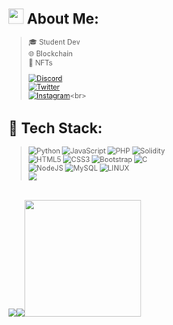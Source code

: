 # <img src="https://github.com/mayankchaudhary26/Cool-Readme-ideas/raw/master/data/octocat/homercat.png" width="30px" height="auto"> About Me:
>🎓 Student Dev<br>
🌐 Blockchain<br>
🧨 NFTs<br>
>
>[![Discord](https://img.shields.io/badge/Discord-7289DA?style=for-the-badge&logo=discord&logoColor=white)](https://discordapp.com/users/689079012156243968 "Pelavo#0001")<br>
[![Twitter](https://img.shields.io/badge/Twitter-1DA1F2?style=for-the-badge&logo=twitter&logoColor=white)](https://twitter.com/pelavo7 "@pelavo7")<br>
[![Instagram](https://img.shields.io/badge/Instagram-E4405F?style=for-the-badge&logo=instagram&logoColor=white)](https://instagram.com/pelav07"pelav07")<br>

# 👑 Tech Stack:
>![Python](https://img.shields.io/badge/python-3670A0?style=for-the-badge&logo=python&logoColor=ffdd54) 
![JavaScript](https://img.shields.io/badge/javascript-%23323330.svg?style=for-the-badge&logo=javascript&logoColor=%23F7DF1E)
![PHP](https://img.shields.io/badge/php-%23777BB4.svg?style=for-the-badge&logo=php&logoColor=white) 
![Solidity](https://img.shields.io/badge/Solidity-%23363636.svg?style=for-the-badge&logo=solidity&logoColor=white)<br>
![HTML5](https://img.shields.io/badge/html5-%23E34F26.svg?style=for-the-badge&logo=html5&logoColor=white)
![CSS3](https://img.shields.io/badge/css3-%231572B6.svg?style=for-the-badge&logo=css3&logoColor=white)
![Bootstrap](https://img.shields.io/badge/bootstrap-%23563D7C.svg?style=for-the-badge&logo=bootstrap&logoColor=white)
![C](https://img.shields.io/badge/c-%2300599C.svg?style=for-the-badge&logo=c&logoColor=white)<br>
![NodeJS](https://img.shields.io/badge/node.js-6DA55F?style=for-the-badge&logo=node.js&logoColor=white)
![MySQL](https://img.shields.io/badge/mysql-%2300f.svg?style=for-the-badge&logo=mysql&logoColor=white)
![LINUX](https://img.shields.io/badge/Linux-FCC624?style=for-the-badge&logo=linux&logoColor=black)<br>
![](https://github-readme-stats.vercel.app/api/top-langs/?username={"plv7"}&theme=blue-green)
# 
<img src="https://64.media.tumblr.com/fcd38e27bdee8b94126997d730227d01/tumblr_pq4be7kFFX1uvq3s5o1_400.gifv"><img src="https://usagif.com/wp-content/uploads/2021/4fh5wi/pepefrg-53.gif"><img src="https://media.tenor.com/Z4Ks69TQz0wAAAAi/hacker-pepe.gif" height="230">
